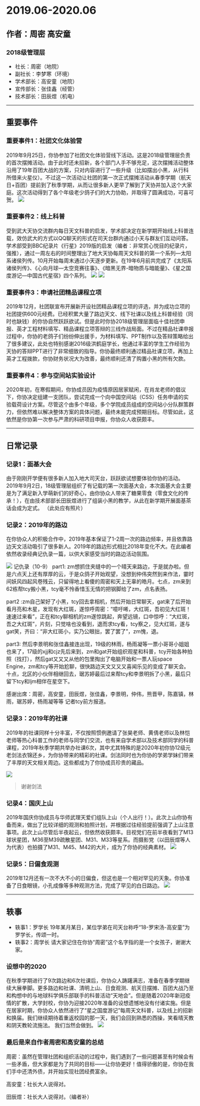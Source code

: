 # 2019.06-2020.06

## 作者：周密 高安童

### 2018级管理层
- 社长：周密（地院）
- 副社长：李梦寒（环境）
- 学术部长：高安童（地院）
- 宣传部长：张佳鑫（经管）
- 技术部长：田辰煜（机电）


---
## 重要事件
### 重要事件1：社团文化体验营
2019年9月25日，你协参加了社团文化体验营线下活动。这是2018级管理层负责的首次摆摊活动。由于此时还未招新，各个部门人手不够充足，这次摆摊活动整体沿用了19年百团大战的方案，只对内容进行了一些升级（比如摆出小黑，从行科所借来火星仪）。不过这一次活动让社团的第一次正式摆摊活动从春季学期（航天日+百团）提前到了秋季学期，从而让很多新人更早了解到了天协并加入这个大家庭。这次活动得到了各个年级老少鸽子们的大力协助，并取得了圆满成功，可喜可贺。
![](./Images/C6P1.png)

### 重要事件2：线上科普
受到武大天协交流群内每日天文科普的启发，学术部决定在新学期开始线上科普连载，效仿武大的方式以QQ聊天的形式在司天台群内通过小天与群友们互动问答。学术部受到BBC纪录片《行星》2019版的启发（编者：非常赏心悦目的纪录片，强推），通过一周左右的时间整理出了地大天协每周天文科普的第一个系列—太阳系诸侯列传。10月开始每周末通过小天逐步更新。在19年6月前共完成了《太阳系诸侯列传》、《心向月球—太空竞赛往事》、《暗黑无界-暗物质与暗能量》、《星之国度游记—中国古代星宿》四个系列。
![](./Images/C6P2.png)
![](./Images/C6P3.png)

### 重要事件3：申请社团精品课程立项
2019年12月，社团联宣布开展新开设社团精品课程立项的评选，并为成功立项的社团提供600元经费。已经积累大量了路边天文、线下社课以及线上科普经验（同时也缺钱）的你协自然跃跃欲试。但是此时你协2018级管理层面临十佳社团申报、英才工程材料填写、精品课程立项答辩的三线作战局面。不过在精品社课申报过程中，你协的老鸽子们纷纷伸出援手，为材料填写、PPT制作以及答辩策略给出了很多建议，此处也特别感谢2016级洪鹤庭学长，他通过丰富的学生工作经验为天协的答辩PPT进行了非常细致的指导。你协最终顺利通过精品社课立项，再加上英才工程拨款，你协财务状况大为改善，最终顺利还清了购置小黑的所有欠款。

### 重要事件4：参与空间站实验设计
2020年初，在寒假期间，你协成员因为疫情原因居家赋闲，在肖龙老师的倡议下，你协决定组建一支团队，尝试完成一个向中国空间站（CSS）任务申请的实验载荷设计方案。尽管这个由多个年级，多个学院成员组成的空间站小分队群策群力，但依然难以解决整体方案的具体问题，最终未能完成预期目标。尽管如此，这依然是你协第一次参与严肃的科研项目申报，你协众人收获颇丰。

---

## 日常记录
### 记录1：面基大会
由于刚刚开学便有很多新人加入地大司天台，跃跃欲试想要体验你协的活动。2019年9月2日，18级管理层组织了有记载的第一次面基大会，本次面基大会主要是为了满足新入学萌新们的好奇心，由你协众人带来了糖果零食（零食文化的传承！），在由技术部部长田辰煜进行了组装小黑的教学，从此在新学期开展面基茶话会成为定式。
（此处应有照片）

### 记录2：2019年的路边
在你协众人的积极合作中，2019年基本保证了1-2周一次的路边频率，并且依靠路边天文活动吸引了很多新人。2019年的路边形式相比2018年变化不大。在此编者依然收录经典记仇录一篇，以供大家感受当时的路边活动氛围。

![](./Images/C6P4.png)
记仇录（10-9）
part1: zm想抓住夹缝中的一个晴天来路边，于是就办啦。但是六点天上还有厚厚的云，于是众鸽子开始观望，没想到仲伟突然到来作法，霎时间妖风四起风卷残云，只留得地上看傻的周密和天上无辜的皓月。七点，zm来到62栋帮tcy搬小黑，tcy毫不怜香惜玉无情的把钢脚给了zm，点名表扬。

part2 :zm自己架好了小黑，tcy回去拿相机，然后开始日常聊天，gat来了后开始看月亮和木星，发现有大红斑，遂惊呼周密：“噫吁唏，大红斑，吾初见大红斑！速速过来看”，正在和tcy聊相机的zm遂惊跳起，奔望远镜，口中惊呼：“大红斑，吾之大红斑”，片刻，只觉啥也没看到，退而求tcy看，tcy察之，见大红斑，遂与gat笑，齐曰：“非大红斑小，实乃公眼拙，罢了罢了”，zm愧，退。

part3: 然后李景明和张佳鑫接连出现，19级的林雨，杨雨凝等一票小哥哥小姐姐也来了，17级的xjj和cjz先后来到，zm和gat开始组织观星和科普，tcy开始各种拍照（找打），然后gat又又又从他的包里掏出了电脑开始和一票人玩space Engine，zm和tcy等开始尬聊，很快路边天文又又又喜闻乐见的变成了聊天会。十点，北区的小伙伴相继回去，琚苏婷最后过来帮tcy和李景明拆了小黑，最后只留下tcy和ljm相伴在星空下。

感谢出席：周密，高安童，田辰煜，张佳鑫，李景明，仲伟，熊晋甲，陈嘉镇，林雨，琚苏婷，杨雨凝等等
记者tcy前方报道。

### 记录3：2019年的社课
2019年的社课同样十分丰富，不仅按照惯例邀请了张昊老师、黄倩老师以及林恺老师等热心科普工作的老师与同学们交流，也有来自学术部以及技术部同学的科普课程，2019年秋季学期共举办社课6次，其中尤其特殊的是2020年初你协12级元老剑法衣锦还乡，为你协带来的精彩的社课。剑法同时也为你协的学弟学妹们带来了丰厚的天文相关周边。这些都成为了你协成员珍贵的藏品。

![](./Images/C6P5.png)
>谢谢剑法

### 记录4：国庆上山
2019年国庆你协成员与华师武理天爱们组队上山（个人出行！）。此次上山你协有备而来，做出了比较详细的观测和拍照计划，并根据过往经验提前强调了上山注意事项。此次上山尽管后半夜起云，但依然收获颇丰。目视党们在前半夜看到了M13球状星团，M36至M39疏散星团、M31、M33等星系。而摄影党（以田辰煜等人为代表）也拍摄了M31、M45、M42的大片，成为了你协的经典素材。
![](./Images/C6P6.png)

### 记录5：日偏食观测
2019年12月还有一次不大不小的日偏食，但这也是一个相对罕见的天象。你协准备了日食眼镜，小孔成像等多种观测方法，完成了罕见的白日路边。
![](./Images/C6P7.png)

---

## 轶事
- 轶事1：罗学长  19年某月某日，某位学弟在司天台称呼“18-罗宋汤-高安童”为罗学长，传颂一时。
- 轶事2：周学长  请大家记住在你协“周密”这个名字指的是一个女孩子，谢谢大家。

### 设想中的2020
在秋季学期进行了9次路边和6次社课后，你协众人踌躇满志，准备在春季学期继续大展拳脚。更多路边和社课、清明上山、日食观测、航天日摆摊、百团大战乃至和构想中的与地球科学俱乐部联手的科普活动“天地会”。但是随着2020年新冠疫情的扩散，大学封校，你协为迎接2020年准备的设想遗憾地没有付诸实施。但是在居家时期，你协众人依然进行了“星之国度游记”每周天文科普，以及线上的招新和换届。我们继续期待着重返校园的那一天，我们会回到熟悉的西操，笑看晴天教和阴天教轮流施法。
我们当然会做到。
![](./Images/C6P8.png)

### 最后是来自作者周密和高安童的总结
周密：虽然在管理社团和组织活动的过程中，我们遇到了一些问题甚至有时候会有一些矛盾，但大家都是为了共同的目标——让你协更好！值得骄傲的是，你协在我们手中还清外债，并开始实现社团经费富余。

高安童：社长大人说得对。

田辰煜：社长大人说得对。（编者补）

